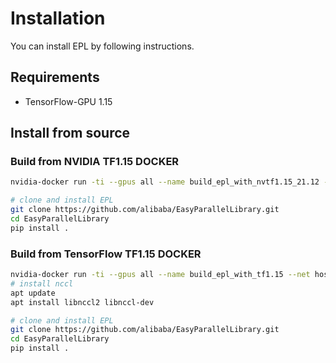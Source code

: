 # Installation

You can install EPL by following instructions.

## Requirements

- TensorFlow-GPU 1.15

## Install from source

### Build from NVIDIA TF1.15 DOCKER

```bash
nvidia-docker run -ti --gpus all --name build_epl_with_nvtf1.15_21.12 --net host --ipc host -v /mnt:/mnt nvcr.io/nvidia/tensorflow:21.12-tf1-py3 bash

# clone and install EPL
git clone https://github.com/alibaba/EasyParallelLibrary.git
cd EasyParallelLibrary
pip install .
```

### Build from TensorFlow TF1.15 DOCKER

```bash
nvidia-docker run -ti --gpus all --name build_epl_with_tf1.15 --net host --ipc host -v /mnt:/mnt tensorflow/tensorflow:1.15.5-gpu-py3 bash
# install nccl
apt update
apt install libnccl2 libnccl-dev

# clone and install EPL
git clone https://github.com/alibaba/EasyParallelLibrary.git
cd EasyParallelLibrary
pip install .
```